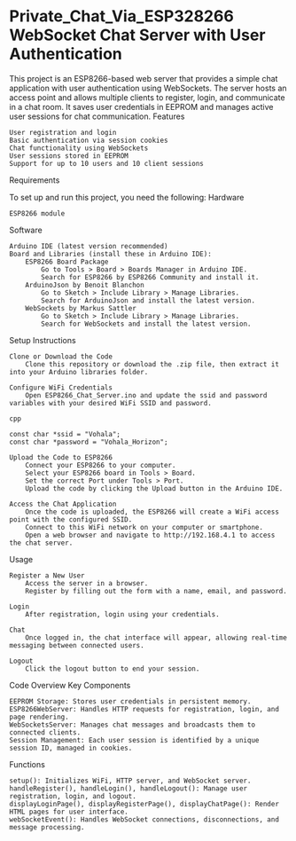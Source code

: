 # Private_Chat_Via_ESP328266 WebSocket Chat Server with User Authentication


This project is an ESP8266-based web server that provides a simple chat application with user authentication using WebSockets. The server hosts an access point and allows multiple clients to register, login, and communicate in a chat room. It saves user credentials in EEPROM and manages active user sessions for chat communication.
Features

    User registration and login
    Basic authentication via session cookies
    Chat functionality using WebSockets
    User sessions stored in EEPROM
    Support for up to 10 users and 10 client sessions

Requirements

To set up and run this project, you need the following:
Hardware

    ESP8266 module

Software

    Arduino IDE (latest version recommended)
    Board and Libraries (install these in Arduino IDE):
        ESP8266 Board Package
            Go to Tools > Board > Boards Manager in Arduino IDE.
            Search for ESP8266 by ESP8266 Community and install it.
        ArduinoJson by Benoit Blanchon
            Go to Sketch > Include Library > Manage Libraries.
            Search for ArduinoJson and install the latest version.
        WebSockets by Markus Sattler
            Go to Sketch > Include Library > Manage Libraries.
            Search for WebSockets and install the latest version.

Setup Instructions

    Clone or Download the Code
        Clone this repository or download the .zip file, then extract it into your Arduino libraries folder.

    Configure WiFi Credentials
        Open ESP8266_Chat_Server.ino and update the ssid and password variables with your desired WiFi SSID and password.

    cpp

    const char *ssid = "Vohala";
    const char *password = "Vohala_Horizon";

    Upload the Code to ESP8266
        Connect your ESP8266 to your computer.
        Select your ESP8266 board in Tools > Board.
        Set the correct Port under Tools > Port.
        Upload the code by clicking the Upload button in the Arduino IDE.

    Access the Chat Application
        Once the code is uploaded, the ESP8266 will create a WiFi access point with the configured SSID.
        Connect to this WiFi network on your computer or smartphone.
        Open a web browser and navigate to http://192.168.4.1 to access the chat server.

Usage

    Register a New User
        Access the server in a browser.
        Register by filling out the form with a name, email, and password.

    Login
        After registration, login using your credentials.

    Chat
        Once logged in, the chat interface will appear, allowing real-time messaging between connected users.

    Logout
        Click the logout button to end your session.

Code Overview
Key Components

    EEPROM Storage: Stores user credentials in persistent memory.
    ESP8266WebServer: Handles HTTP requests for registration, login, and page rendering.
    WebSocketsServer: Manages chat messages and broadcasts them to connected clients.
    Session Management: Each user session is identified by a unique session ID, managed in cookies.

Functions

    setup(): Initializes WiFi, HTTP server, and WebSocket server.
    handleRegister(), handleLogin(), handleLogout(): Manage user registration, login, and logout.
    displayLoginPage(), displayRegisterPage(), displayChatPage(): Render HTML pages for user interface.
    webSocketEvent(): Handles WebSocket connections, disconnections, and message processing.
